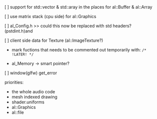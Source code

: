 [ ] support for std::vector & std::aray in the places for al::Buffer & al::Array

[ ] use matrix stack (cpu side) for al::Graphics

[ ] al_Config.h >> could this now be replaced with std headers? (pstdint.h)and 

[ ] client side data for Texture (al::ImageTexture?)

* mark fuctions that needs to be commented out temporarily with:
`/* !LATER! */`

* al_Memory -> smart pointer?

[ ] window(glfw) get_error

priorities:
- the whole audio code
- mesh indexed drawing
- shader.uniforms
- al::Graphics
- al::file
